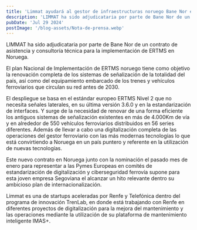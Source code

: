 ```yaml
---
title: 'Limmat ayudará al gestor de infraestructuras noruego Bane Nor en su Plan Nacional de Implementación de ERTMS'
description: 'LIMMAT ha sido adjudicataria por parte de Bane Nor de un contrato de asistencia y consultoría técnica para la implementación de ERTMS en Noruega.'
pubDate: 'Jul 29 2024'
postImage: '/blog-assets/Nota-de-prensa.webp'
---
```

LIMMAT ha sido adjudicataria por parte de Bane Nor de un contrato de asistencia y consultoría técnica para la implementación de ERTMS en Noruega.

El plan Nacional de Implementación de ERTMS noruego tiene como objetivo la renovación completa de los sistemas de señalización de la totalidad del país, así como del equipamiento embarcado de los trenes y vehículos ferroviarios que circulan su red antes de 2030.

El despliegue se basa en el estándar europeo ERTMS Nivel 2 que no necesita señales laterales, en su última versión 3.6.0 y en la estandarización de interfaces. Y surge de la necesidad de renovar de una forma eficiente los antiguos sistemas de señalización existentes en más de 4.000Km de vía y en alrededor de 550 vehículos ferroviarios distribuidos en 56 series diferentes. Además de llevar a cabo una digitalización completa de las operaciones del gestor ferroviario con las más modernas tecnologías lo que está convirtiendo a Noruega en un país puntero y referente en la utilización de nuevas tecnologías.

Este nuevo contrato en Noruega junto con la nominación el pasado mes de enero para representar a las Pymes Europeas en comités de estandarización de digitalización y ciberseguridad ferrovía supone para esta joven empresa Segoviana el alcanzar un hito relevante dentro su ambicioso plan de internacionalización.

Limmat es una de startups aceleradas por Renfe y Telefónica dentro del programa de innovación TrenLab, en donde está trabajando con Renfe en diferentes proyectos de digitalización para la mejora del mantenimiento y las operaciones mediante la utilización de su plataforma de mantenimiento inteligente IMAS+.
